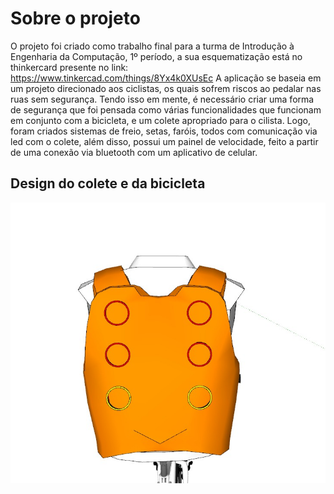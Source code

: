 # Sobre o projeto

O projeto foi criado como trabalho final para a turma de Introdução à Engenharia da Computação, 1º período, a sua esquematização está no thinkercard presente no link:  https://www.tinkercad.com/things/8Yx4k0XUsEc
A aplicação se baseia em um projeto direcionado aos ciclistas, os quais sofrem riscos ao pedalar nas ruas sem segurança. Tendo isso em mente, é necessário criar uma forma de segurança que foi pensada como várias funcionalidades que funcionam em conjunto com a bicicleta, e um colete apropriado para o cilista. Logo, foram criados sistemas de freio, setas, faróis, todos com comunicação via led com o colete, além disso, possui um painel de velocidade, feito a partir de uma conexão via bluetooth com um aplicativo de celular.

## Design do colete e da bicicleta
![colete](https://github.com/TheeViolinist/MotoBike/blob/master/src/assets/to_readme/colete.jpeg)

